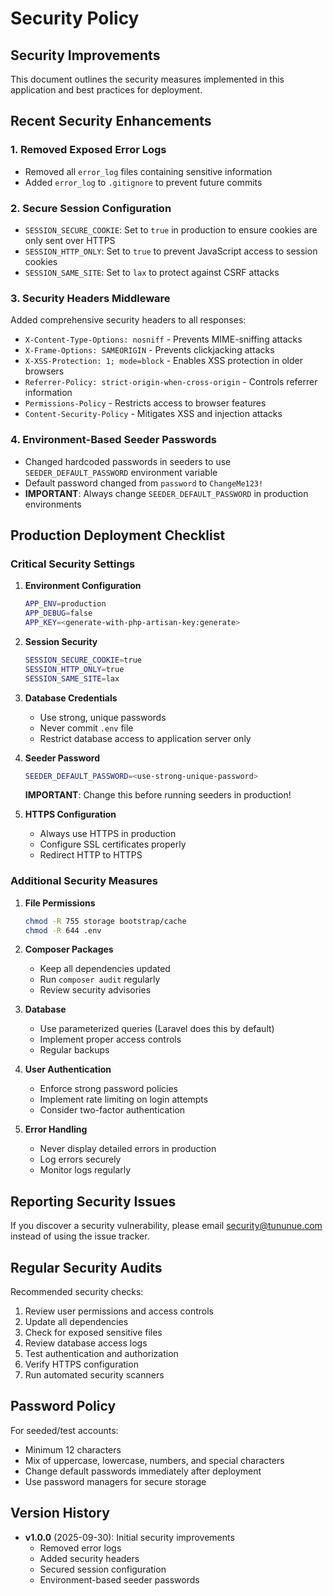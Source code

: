 # Security Policy

## Security Improvements

This document outlines the security measures implemented in this application and best practices for deployment.

## Recent Security Enhancements

### 1. Removed Exposed Error Logs
- Removed all `error_log` files containing sensitive information
- Added `error_log` to `.gitignore` to prevent future commits

### 2. Secure Session Configuration
- `SESSION_SECURE_COOKIE`: Set to `true` in production to ensure cookies are only sent over HTTPS
- `SESSION_HTTP_ONLY`: Set to `true` to prevent JavaScript access to session cookies
- `SESSION_SAME_SITE`: Set to `lax` to protect against CSRF attacks

### 3. Security Headers Middleware
Added comprehensive security headers to all responses:
- `X-Content-Type-Options: nosniff` - Prevents MIME-sniffing attacks
- `X-Frame-Options: SAMEORIGIN` - Prevents clickjacking attacks
- `X-XSS-Protection: 1; mode=block` - Enables XSS protection in older browsers
- `Referrer-Policy: strict-origin-when-cross-origin` - Controls referrer information
- `Permissions-Policy` - Restricts access to browser features
- `Content-Security-Policy` - Mitigates XSS and injection attacks

### 4. Environment-Based Seeder Passwords
- Changed hardcoded passwords in seeders to use `SEEDER_DEFAULT_PASSWORD` environment variable
- Default password changed from `password` to `ChangeMe123!`
- **IMPORTANT**: Always change `SEEDER_DEFAULT_PASSWORD` in production environments

## Production Deployment Checklist

### Critical Security Settings

1. **Environment Configuration**
   ```bash
   APP_ENV=production
   APP_DEBUG=false
   APP_KEY=<generate-with-php-artisan-key:generate>
   ```

2. **Session Security**
   ```bash
   SESSION_SECURE_COOKIE=true
   SESSION_HTTP_ONLY=true
   SESSION_SAME_SITE=lax
   ```

3. **Database Credentials**
   - Use strong, unique passwords
   - Never commit `.env` file
   - Restrict database access to application server only

4. **Seeder Password**
   ```bash
   SEEDER_DEFAULT_PASSWORD=<use-strong-unique-password>
   ```
   **IMPORTANT**: Change this before running seeders in production!

5. **HTTPS Configuration**
   - Always use HTTPS in production
   - Configure SSL certificates properly
   - Redirect HTTP to HTTPS

### Additional Security Measures

1. **File Permissions**
   ```bash
   chmod -R 755 storage bootstrap/cache
   chmod -R 644 .env
   ```

2. **Composer Packages**
   - Keep all dependencies updated
   - Run `composer audit` regularly
   - Review security advisories

3. **Database**
   - Use parameterized queries (Laravel does this by default)
   - Implement proper access controls
   - Regular backups

4. **User Authentication**
   - Enforce strong password policies
   - Implement rate limiting on login attempts
   - Consider two-factor authentication

5. **Error Handling**
   - Never display detailed errors in production
   - Log errors securely
   - Monitor logs regularly

## Reporting Security Issues

If you discover a security vulnerability, please email security@tununue.com instead of using the issue tracker.

## Regular Security Audits

Recommended security checks:
1. Review user permissions and access controls
2. Update all dependencies
3. Check for exposed sensitive files
4. Review database access logs
5. Test authentication and authorization
6. Verify HTTPS configuration
7. Run automated security scanners

## Password Policy

For seeded/test accounts:
- Minimum 12 characters
- Mix of uppercase, lowercase, numbers, and special characters
- Change default passwords immediately after deployment
- Use password managers for secure storage

## Version History

- **v1.0.0** (2025-09-30): Initial security improvements
  - Removed error logs
  - Added security headers
  - Secured session configuration
  - Environment-based seeder passwords
